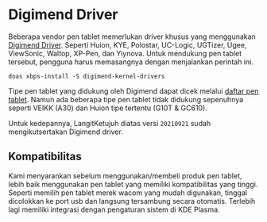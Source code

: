 # Digimend Driver

Beberapa vendor pen tablet memerlukan driver khusus yang menggunakan [Digimend Driver](http://digimend.github.io). Seperti Huion, KYE, Polostar, UC-Logic, UGTizer, Ugee, ViewSonic, Waltop, XP-Pen, dan Yiynova. Untuk mendukung pen tablet tersebut, pengguna harus memasangnya dengan menjalankan perintah ini.

```
doas xbps-install -S digimend-kernel-drivers
```

Tipe pen tablet yang didukung oleh Digimend dapat dicek melalui [daftar pen tablet](https://digimend.github.io/tablets). Namun ada beberapa tipe pen tablet tidak didukung sepenuhnya seperti VEIKK (A30) dan Huion tipe tertentu (G10T & GC610).

Untuk kedepannya, LangitKetujuh diatas versi `20210921` sudah mengikutsertakan Digimend driver.

## Kompatibilitas

Kami menyarankan sebelum menggunakan/membeli produk pen tablet, lebih baik menggunakan pen tablet yang memiliki kompatibilitas yang tinggi. Seperti memilih pen tablet merek wacom yang mudah digunakan, tinggal dicolokkan ke port usb dan langsung tersambung secara otomatis. Terlebih lagi memiliki integrasi dengan pengaturan sistem di KDE Plasma.
